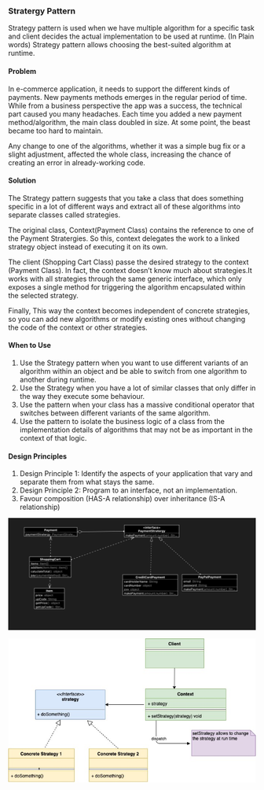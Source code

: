 ### Stratergy Pattern
Strategy pattern is used when we have multiple algorithm for a specific task and client decides the actual implementation to be used at runtime.
(In Plain words) Strategy pattern allows choosing the best-suited algorithm at runtime.

#### Problem
In e-commerce application, it needs to support the different kinds of payments. New payments methods emerges in the regular period of time. While from a business perspective the app was a success, the technical part caused you many headaches. Each time you added a new payment method/algorithm, the main class doubled in size. At some point, the beast became too hard to maintain.

Any change to one of the algorithms, whether it was a simple bug fix or a slight adjustment, affected the whole class, increasing the chance of creating an error in already-working code.


#### Solution
The Strategy pattern suggests that you take a class that does something specific in a lot of different ways and extract all of these algorithms into separate classes called strategies.

The original class, Context(Payment Class) contains the reference to one of the Payment Stratergies. So this, context delegates the work to a linked strategy object instead of executing it on its own.

The client (Shopping Cart Class) passe the desired strategy to the context (Payment Class). In fact, the context doesn’t know much about strategies.It works with all strategies through the same generic interface, which only exposes a single method for triggering the algorithm encapsulated within the selected strategy.

Finally, This way the context becomes independent of concrete strategies, so you can add new algorithms or modify existing ones without changing the code of the context or other strategies.
#### When to Use
1. Use the Strategy pattern when you want to use different variants of an algorithm within an object and be able to switch from one algorithm to another during runtime.
2. Use the Strategy when you have a lot of similar classes that only differ in the way they execute some behaviour.
3. Use the pattern when your class has a massive conditional operator that switches between different variants of the same algorithm.
4. Use the pattern to isolate the business logic of a class from the implementation details of algorithms that may not be as important in the context of that logic.

#### Design Principles 
1. Design Principle 1: Identify the aspects of your application that vary and separate them from what stays the same.
2. Design Principle 2: Program to an interface, not an implementation.
3. Favour composition (HAS-A relationship) over inheritance (IS-A relationship)


![UML Diagram](./typescript/uml_diagram.png)

![Stratergy Design](./Strategy-Design-Pattern-1.jpeg)